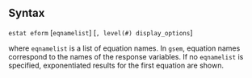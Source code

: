 ## Syntax

`estat eform` \[`eqnamelist`\] \[`, level(#) display_options`\]

where `eqnamelist` is a list of equation names. In `gsem`, equation
names correspond to the names of the response variables. If no
`eqnamelist` is specified, exponentiated results for the first equation
are shown.
